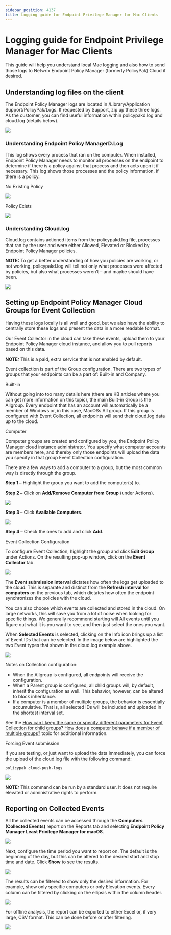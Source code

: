 ```yaml
---
sidebar_position: 4137
title: Logging guide for Endpoint Privilege Manager for Mac Clients
---
```


# Logging guide for Endpoint Privilege Manager for Mac Clients

This guide will help you understand local Mac logging and also how to send those logs to Netwrix Endpoint Policy Manager (formerly PolicyPak) Cloud if desired.

## Understanding log files on the client

The Endpoint Policy Manager logs are located in /Library/Application Support/PolicyPak/Logs. If requested by Support, zip up these three logs. As the customer, you can find useful information within policypakd.log and cloud.log (details below).

![](../../../../../../static/images/PolicyPak/Content/Resources/Images/LeastPrivilege/Mac/1329_1_6e10551394ec326177434ffc228df475.png)

### Understanding Endpoint Policy ManagerD.Log

This log shows every process that ran on the computer. When installed, Endpoint Policy Manager needs to monitor all processes on the endpoint to determine if there is a policy against that process and then acts upon it if necessary. This log shows those processes and the policy information, if there is a policy.

No Existing Policy

![](../../../../../../static/images/PolicyPak/Content/Resources/Images/LeastPrivilege/Mac/1329_2_d6a33d883a790b8367004838c34e770f.png)

Policy Exists

![](../../../../../../static/images/PolicyPak/Content/Resources/Images/LeastPrivilege/Mac/1329_3_4b3667fda4b8ee8bc6b9d9a09ef88ee8.png)

### Understanding Cloud.log

Cloud.log contains actioned items from the policypakd.log file, processes that ran by the user and were either Allowed, Elevated or Blocked by Endpoint Policy Manager policies.

**NOTE:** To get a better understanding of how you policies are working, or not working, policypakd.log will tell not only what processes were affected by policies, but also what processes weren’t – and maybe should have been.

![](../../../../../../static/images/PolicyPak/Content/Resources/Images/LeastPrivilege/Mac/1329_4_30c21b2015b47e5d92143f82a31997eb.png)

## Setting up Endpoint Policy Manager Cloud Groups for Event Collection

Having these logs locally is all well and good, but we also have the ability to centrally store these logs and present the data in a more readable format.

Our Event Collector in the cloud can take these events, upload them to your Endpoint Policy Manager cloud instance, and allow you to pull reports based on this data.

**NOTE:** This is a paid, extra service that is not enabled by default.

Event collection is part of the Group configuration. There are two types of groups that your endpoints can be a part of: Built-in and Company.

Built-in

Without going into too many details here (there are KB articles where you can get more information on this topic), the main Built-in Group is the Allgroup. Every endpoint that has an account will automatically be a member of Windows or, in this case, MacOSs All group. If this group is configured with Event Collection, all endpoints will send their cloud.log data up to the cloud.

Computer

Computer groups are created and configured by you, the Endpoint Policy Manager cloud instance administrator. You specify what computer accounts are members here, and thereby only those endpoints will upload the data you specify in that group Event Collection configuration.

There are a few ways to add a computer to a group, but the most common way is directly through the group.

**Step 1 –** Highlight the group you want to add the computer(s) to.

**Step 2 –** Click on **Add/Remove Computer from Group** (under Actions).

![](../../../../../../static/images/PolicyPak/Content/Resources/Images/LeastPrivilege/Mac/1329_5_cd439679970dd94379dc97da3de13756.png)

**Step 3 –** Click **Available Computers**.

![](../../../../../../static/images/PolicyPak/Content/Resources/Images/LeastPrivilege/Mac/1329_6_89a9d67a0c348b5ab03d304ea9392884.png)

**Step 4 –** Check the ones to add and click **Add**.

Event Collection Configuration

To configure Event Collection, highlight the group and click **Edit Group** under Actions. On the resulting pop-up window, click on the **Event Collector** tab.

![](../../../../../../static/images/PolicyPak/Content/Resources/Images/LeastPrivilege/Mac/1329_7_44a2bef19cdb90973520bb3702397eb4.png)

The **Event submission interval** dictates how often the logs get uploaded to the cloud. This is separate and distinct from the **Refresh interval for computers** on the previous tab, which dictates how often the endpoint synchronizes the policies with the cloud.

You can also choose which events are collected and stored in the cloud. On large networks, this will save you from a lot of noise when looking for specific things. We generally recommend starting will All events until you figure out what it is you want to see, and then just select the ones you want.

When **Selected Events** is selected, clicking on the Info icon brings up a list of Event IDs that can be selected. In the image below are highlighted the two Event types that shown in the cloud.log example above.

![](../../../../../../static/images/PolicyPak/Content/Resources/Images/LeastPrivilege/Mac/1329_8_464e110a1254c22ecac8a612b13ffc76.png)

Notes on Collection configuration:

* When the Allgroup is configured, all endpoints will receive the configuration.
* When a Parent group is configured, all child groups will, by default, inherit the configuration as well. This behavior, however, can be altered to block inheritance.
* If a computer is a member of multiple groups, the behavior is essentially accumulative. That is, all selected IDs will be included and uploaded in the shortest interval set.

See the [How can I keep the same or specify different parameters for Event Collection for child groups? How does a computer behave if a member of multiple groups?](../../Cloud/EventCollection/ChildGroups "How can I keep the same or specify different parameters for Event Collection for child groups? How does a computer behave if a member of multiple groups?") topic for additional information.

Forcing Event submission

If you are testing, or just want to upload the data immediately, you can force the upload of the cloud.log file with the following command:

`policypak cloud-push-logs`

![](../../../../../../static/images/PolicyPak/Content/Resources/Images/LeastPrivilege/Mac/1329_9_e5dddf2ba28a115aa5782c49a21fbac6.png)

**NOTE:** This command can be run by a standard user. It does not require elevated or administrative rights to perform.

## Reporting on Collected Events

All the collected events can be accessed through the **Computers (Collected Events)** report on the Reports tab and selecting **Endpoint Policy Manager Least Privilege Manager for macOS**.

![](../../../../../../static/images/PolicyPak/Content/Resources/Images/LeastPrivilege/Mac/1329_10_2ab64dc549729d2f51cdf61ab7d88108.png)

Next, configure the time period you want to report on. The default is the beginning of the day, but this can be altered to the desired start and stop time and date. Click **Show** to see the results.

![](../../../../../../static/images/PolicyPak/Content/Resources/Images/LeastPrivilege/Mac/1329_11_7135ed6ab54692983796dd995a2517e4.png)

The results can be filtered to show only the desired information. For example, show only specific computers or only Elevation events. Every column can be filtered by clicking on the ellipsis within the column header.

![](../../../../../../static/images/PolicyPak/Content/Resources/Images/LeastPrivilege/Mac/1329_12_3996f6bea2016ba07eaf96f5c05b43c0.png)

For offline analysis, the report can be exported to either Excel or, if very large, CSV format. This can be done before or after filtering.

![](../../../../../../static/images/PolicyPak/Content/Resources/Images/LeastPrivilege/Mac/1329_13_50b225886bba8747a9460411f4662cc9.png)